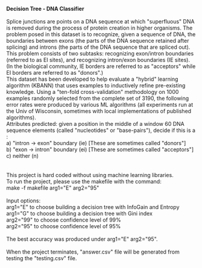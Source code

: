 <strong>Decision Tree - DNA Classifier</strong><br/>
<br/>
Splice junctions are points on a DNA sequence at which "superfluous" DNA is removed during the process of protein creation in higher organisms. The problem posed in this dataset is to recognize, given a sequence of DNA, the boundaries between exons (the parts of the DNA sequence retained after splicing) and introns (the parts of the DNA sequence that are spliced out). This problem consists of two subtasks: recognizing exon/intron boundaries (referred to as EI sites), and recognizing intron/exon boundaries (IE sites). (In the biological community, IE borders are referred to as "acceptors" while EI borders are referred to as "donors".)<br/>
This dataset has been developed to help evaluate a "hybrid" learning algorithm (KBANN) that uses examples to inductively refine pre-existing knowledge. Using a "ten-fold cross-validation" methodology on 1000 examples randomly selected from the complete set of 3190, the following error rates were produced by various ML algorithms (all experiments run at the Univ of Wisconsin, sometimes with local implementations of published algorithms).<br/>
Attributes predicted: given a position in the middle of a window 60 DNA sequence elements (called "nucleotides" or "base-pairs"), decide if this is a :<br/>
a) "intron -> exon" boundary (ie) [These are sometimes called "donors"]<br/>
b) "exon -> intron" boundary (ei) [These are sometimes called "acceptors"]<br/>
c) neither (n)<br/>
<br/>
<br/>
This project is hard coded without using machine learning libraries.</br>
To run the project, please use the makefile with the command:<br/>
make -f makefile arg1="E" arg2="95" <br/>
<br/>
Input options: <br/>
arg1="E" to choose building a decision tree with InfoGain and Entropy<br/>
arg1="G" to choose building a decision tree with Gini index<br/>
arg2="99" to choose confidence level of 99%<br/>
arg2="95" to choose confidence level of 95%<br/>
<br/>
The best accuracy was produced under arg1="E" arg2="95".<br/>
<br/>
When the project terminates, "answer.csv" file will be generated
from testing the "testing.csv" file.



